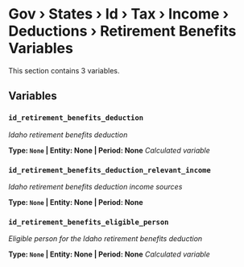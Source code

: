 # Gov › States › Id › Tax › Income › Deductions › Retirement Benefits Variables

This section contains 3 variables.

## Variables

### `id_retirement_benefits_deduction`
*Idaho retirement benefits deduction*

**Type: `None` | Entity: None | Period: None**
*Calculated variable*

### `id_retirement_benefits_deduction_relevant_income`
*Idaho retirement benefits deduction income sources*

**Type: `None` | Entity: None | Period: None**

### `id_retirement_benefits_eligible_person`
*Eligible person for the Idaho retirement benefits deduction*

**Type: `None` | Entity: None | Period: None**
*Calculated variable*
